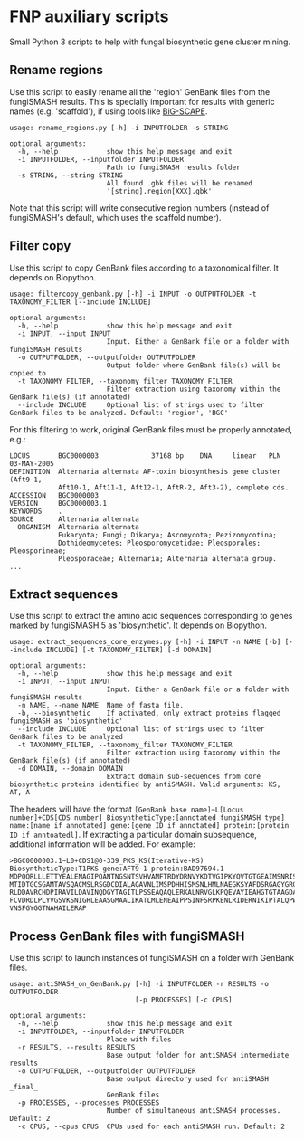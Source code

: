 # FNP auxiliary scripts

Small Python 3 scripts to help with fungal biosynthetic gene cluster mining.


## Rename regions

Use this script to easily rename all the 'region' GenBank files from the fungiSMASH results. This is specially important for results with generic names (e.g. 'scaffold'), if using tools like [BiG-SCAPE](https://git.wur.nl/medema-group/BiG-SCAPE/).

```
usage: rename_regions.py [-h] -i INPUTFOLDER -s STRING

optional arguments:
  -h, --help            show this help message and exit
  -i INPUTFOLDER, --inputfolder INPUTFOLDER
                        Path to fungiSMASH results folder
  -s STRING, --string STRING
                        All found .gbk files will be renamed
                        '[string].region[XXX].gbk'
```

Note that this script will write consecutive region numbers (instead of fungiSMASH's default, which uses the scaffold number).


## Filter copy

Use this script to copy GenBank files according to a taxonomical filter. It depends on Biopython.

```
usage: filtercopy_genbank.py [-h] -i INPUT -o OUTPUTFOLDER -t TAXONOMY_FILTER [--include INCLUDE]

optional arguments:
  -h, --help            show this help message and exit
  -i INPUT, --input INPUT
                        Input. Either a GenBank file or a folder with fungiSMASH results
  -o OUTPUTFOLDER, --outputfolder OUTPUTFOLDER
                        Output folder where GenBank file(s) will be copied to
  -t TAXONOMY_FILTER, --taxonomy_filter TAXONOMY_FILTER
                        Filter extraction using taxonomy within the GenBank file(s) (if annotated)
  --include INCLUDE     Optional list of strings used to filter GenBank files to be analyzed. Default: 'region', 'BGC'
```

For this filtering to work, original GenBank files must be properly annotated, e.g.:
```
LOCUS       BGC0000003             37168 bp    DNA     linear   PLN 03-MAY-2005
DEFINITION  Alternaria alternata AF-toxin biosynthesis gene cluster (Aft9-1,
            Aft10-1, Aft11-1, Aft12-1, AftR-2, Aft3-2), complete cds.
ACCESSION   BGC0000003
VERSION     BGC0000003.1
KEYWORDS    .
SOURCE      Alternaria alternata
  ORGANISM  Alternaria alternata
            Eukaryota; Fungi; Dikarya; Ascomycota; Pezizomycotina;
            Dothideomycetes; Pleosporomycetidae; Pleosporales; Pleosporineae;
            Pleosporaceae; Alternaria; Alternaria alternata group.
...
```


## Extract sequences

Use this script to extract the amino acid sequences corresponding to genes marked by fungiSMASH 5 as 'biosynthetic'. It depends on Biopython.

```
usage: extract_sequences_core_enzymes.py [-h] -i INPUT -n NAME [-b] [--include INCLUDE] [-t TAXONOMY_FILTER] [-d DOMAIN]

optional arguments:
  -h, --help            show this help message and exit
  -i INPUT, --input INPUT
                        Input. Either a GenBank file or a folder with fungiSMASH results
  -n NAME, --name NAME  Name of fasta file.
  -b, --biosynthetic    If activated, only extract proteins flagged fungiSMASH as 'biosynthetic'
  --include INCLUDE     Optional list of strings used to filter GenBank files to be analyzed
  -t TAXONOMY_FILTER, --taxonomy_filter TAXONOMY_FILTER
                        Filter extraction using taxonomy within the GenBank file(s) (if annotated)
  -d DOMAIN, --domain DOMAIN
                        Extract domain sub-sequences from core biosynthetic proteins identified by antiSMASH. Valid arguments: KS, AT, A
```

The headers will have the format `[GenBank base name]~L[Locus number]+CDS[CDS number] BiosyntheticType:[annotated fungiSMASH type] name:[name if annotated] gene:[gene ID if annotated] protein:[protein ID if anntoatedl]`. If extracting a particular domain subsequence, additional information will be added. For example:
```
>BGC0000003.1~L0+CDS1@0-339_PKS_KS(Iterative-KS) BiosyntheticType:T1PKS gene:AFT9-1 protein:BAD97694.1
MDPQQRLLLETTYEALENAGIPQANTNGSNTSVHVAMFTRDYDRNVYKDTVGIPKYQVTGTGEAIMSNRISHIFNLHGPS
MTIDTGCSGAMTAVSQACMSLRSGDCDIALAGAVNLIMSPDHHISMSNLHMLNAEGKSYAFDSRGAGYGRGEGVATIVMK
RLDDAVRCHDPIRAVILDAVINQDGYTAGITLPSSEAQAQLERKALNRVGLKPQEVAYIEAHGTGTAAGDAAELDALSSV
FCVDRDLPLYVGSVKSNIGHLEAASGMAALIKATLMLENEAIPPSINFSRPKENLRIDERNIKIPTALQPWPKGASARIC
VNSFGYGGTNAHAILERAP
```

## Process GenBank files with fungiSMASH

Use this script to launch instances of fungiSMASH on a folder with GenBank files. 

```
usage: antiSMASH_on_GenBank.py [-h] -i INPUTFOLDER -r RESULTS -o OUTPUTFOLDER
                               [-p PROCESSES] [-c CPUS]

optional arguments:
  -h, --help            show this help message and exit
  -i INPUTFOLDER, --inputfolder INPUTFOLDER
                        Place with files
  -r RESULTS, --results RESULTS
                        Base output folder for antiSMASH intermediate results
  -o OUTPUTFOLDER, --outputfolder OUTPUTFOLDER
                        Base output directory used for antiSMASH _final_
                        GenBank files
  -p PROCESSES, --processes PROCESSES
                        Number of simultaneous antiSMASH processes. Default: 2
  -c CPUS, --cpus CPUS  CPUs used for each antiSMASH run. Default: 2
```
